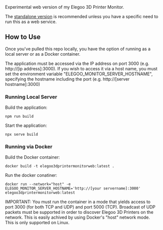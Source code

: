 Experimental web version of my Elegoo 3D Printer Monitor.

The [standalone version](https://github.com/ssewell/Elegoo3DPrinterMonitor) is recommended unless you have a specific need to run this as a web service.

## How to Use

Once you've pulled this repo locally, you have the option of running as a local server or as a Docker container.

The application must be accessed via the IP address on port 3000 (e.g. http://[ip address]:3000). If you wish to access it via a host name, you must set the environment variable "ELEGOO_MONITOR_SERVER_HOSTNAME", specifying the hostname including the port (e.g. http://[server hostname]:3000)

### Running Local Server

Build the application:

```shell
npm run build
```

Start the application:

```shell
npx serve build
```

### Running via Docker

Build the Docker container:

```shell
docker build -t elegoo3dprintermonitorweb:latest .
```

Run the docker conatiner:

```shell
docker run --network="host" -e ELEGOO_MONITOR_SERVER_HOSTNAME='http://[your servername]:3000' elegoo3dprintermonitorweb:latest
```

IMPORTANT: You must run the container in a mode that yields access to port 3000 (for both TCP and UDP) and port 5000 (TCP). Broadcast of UDP packets must be supported in order to discover Elegoo 3D Printers on the network. This is easily achived by using Docker's "host" network mode. This is only supported on Linux.
